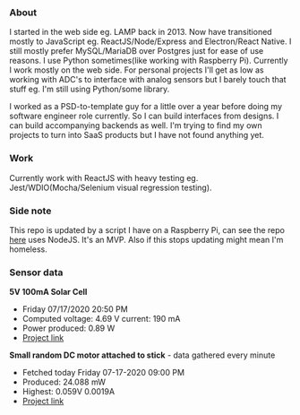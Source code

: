 ### About

I started in the web side eg. LAMP back in 2013. Now have transitioned mostly to JavaScript eg. ReactJS/Node/Express and Electron/React Native. I still mostly prefer MySQL/MariaDB over Postgres just for ease of use reasons. I use Python sometimes(like working with Raspberry Pi). Currently I work mostly on the web side. For personal projects I'll get as low as working with ADC's to interface with analog sensors but I barely touch that stuff eg. I'm still using Python/some library.

I worked as a PSD-to-template guy for a little over a year before doing my software engineer role currently. So I can build interfaces from designs. I can build accompanying backends as well. I'm trying to find my own projects to turn into SaaS products but I have not found anything yet.

### Work

Currently work with ReactJS with heavy testing eg. Jest/WDIO(Mocha/Selenium visual regression testing).

### Side note
This repo is updated by a script I have on a Raspberry Pi, can see the repo [here](https://github.com/jdc-cunningham/raspi-git-repo-updater) uses NodeJS. It's an MVP. Also if this stops updating might mean I'm homeless.

### Sensor data
**5V 100mA Solar Cell**
- Friday 07/17/2020 20:50 PM
- Computed voltage: 4.69 V current: 190 mA
- Power produced: 0.89 W
- [Project link](https://github.com/jdc-cunningham/raspisolarplotter)

**Small random DC motor attached to stick** - data gathered every minute
- Fetched today Friday 07-17-2020 09:00 PM
- Produced: 24.088 mW
- Highest: 0.059V 0.0019A
- [Project link](https://github.com/jdc-cunningham/turbine-raspi)